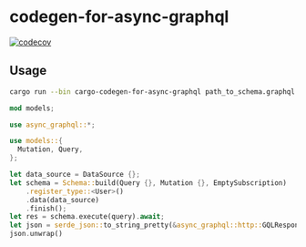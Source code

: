 # codegen-for-async-graphql

[![codecov](https://codecov.io/gh/atsuhiro/codegen-for-async-graphql/branch/master/graph/badge.svg)](https://codecov.io/gh/atsuhiro/codegen-for-async-graphql)

## Usage

```bash
cargo run --bin cargo-codegen-for-async-graphql path_to_schema.graphql path_to_output_dir
```

```rust
mod models;

use async_graphql::*;

use models::{
  Mutation, Query,
};

let data_source = DataSource {};
let schema = Schema::build(Query {}, Mutation {}, EmptySubscription)
    .register_type::<User>()
    .data(data_source)
    .finish();
let res = schema.execute(query).await;
let json = serde_json::to_string_pretty(&async_graphql::http::GQLResponse(res));
json.unwrap()
```
